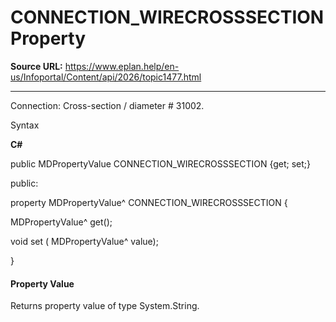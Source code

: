 # CONNECTION_WIRECROSSSECTION Property

**Source URL:** https://www.eplan.help/en-us/Infoportal/Content/api/2026/topic1477.html

---

Connection: Cross-section / diameter # 31002.

Syntax

**C#**



public MDPropertyValue CONNECTION_WIRECROSSSECTION {get; set;}

public:

property MDPropertyValue^ CONNECTION_WIRECROSSSECTION {

   MDPropertyValue^ get();

   void set (    MDPropertyValue^ value);

}


#### Property Value

Returns property value of type System.String.
